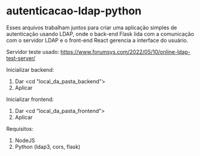 # autenticacao-ldap-python
Esses arquivos trabalham juntos para criar uma aplicação simples de autenticação usando LDAP, onde o back-end Flask lida com a comunicação com o servidor LDAP e o front-end React gerencia a interface do usuário.  

Servidor teste usado: https://www.forumsys.com/2022/05/10/online-ldap-test-server/  

Inicializar backend:  
1. Dar <cd "local_da_pasta_backend">
2. Aplicar <python app.py>

Inicializar frontend:  
1. Dar <cd "local_da_pasta_frontend">  
2. Aplicar <npm start>

Requisitos:
1. NodeJS
2. Python (ldap3, cors, flask)
